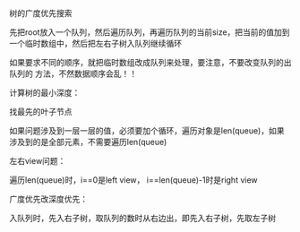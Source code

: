 树的广度优先搜索

先把root放入一个队列，然后遍历队列，再遍历队列的当前size，把当前的值加到
一个临时数组中，然后把左右子树入队列继续循环

如果要求不同的顺序，就把临时数组改成队列来处理，要注意，不要改变队列的出队列的
方法，不然数据顺序会乱！！


计算树的最小深度：

找最先的叶子节点


如果问题涉及到一层一层的值，必须要加个循环，遍历对象是len(queue)，如果
涉及到的是全部元素，不需要遍历len(queue)


左右view问题：

遍历len(queue)时，i==0是left view， i==len(queue)-1时是right view


广度优先改深度优先：

入队列时，先入右子树，取队列的数时从右边出，即先入右子树，先取左子树